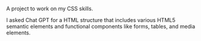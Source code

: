 A project to work on my CSS skills.

I asked Chat GPT for a HTML structure that includes various HTML5 semantic elements and functional components like forms, tables, and media elements.
